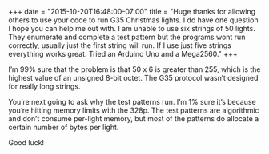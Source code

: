 ﻿+++
date = "2015-10-20T16:48:00-07:00"
title = "Huge thanks for allowing others to use your code to run G35 Christmas lights. I do have one question I hope you can help me out with. I am unable to use six strings of 50 lights. They enumerate and complete a test pattern but the programs wont run correctly, usually just the first string will run. If I use just five strings everything works great. Tried an Arduino Uno and a Mega2560."
+++



I’m 99% sure that the problem is that 50 x 6 is greater than 255, which is the
highest value of an unsigned 8-bit octet. The G35 protocol wasn’t designed for
really long strings.

You’re next going to ask why the test patterns run. I’m 1% sure it’s because
you’re hitting memory limits with the 328p. The test patterns are algorithmic
and don’t consume per-light memory, but most of the patterns do allocate a
certain number of bytes per light.

Good luck!

